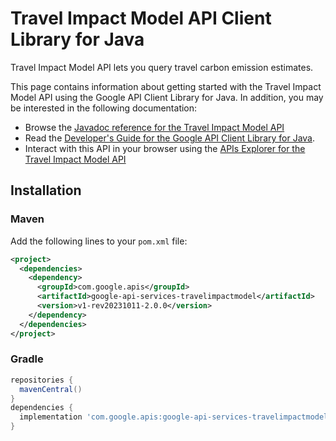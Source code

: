 # Travel Impact Model API Client Library for Java

Travel Impact Model API lets you query travel carbon emission estimates.

This page contains information about getting started with the Travel Impact Model API
using the Google API Client Library for Java. In addition, you may be interested
in the following documentation:

* Browse the [Javadoc reference for the Travel Impact Model API][javadoc]
* Read the [Developer's Guide for the Google API Client Library for Java][google-api-client].
* Interact with this API in your browser using the [APIs Explorer for the Travel Impact Model API][api-explorer]

## Installation

### Maven

Add the following lines to your `pom.xml` file:

```xml
<project>
  <dependencies>
    <dependency>
      <groupId>com.google.apis</groupId>
      <artifactId>google-api-services-travelimpactmodel</artifactId>
      <version>v1-rev20231011-2.0.0</version>
    </dependency>
  </dependencies>
</project>
```

### Gradle

```gradle
repositories {
  mavenCentral()
}
dependencies {
  implementation 'com.google.apis:google-api-services-travelimpactmodel:v1-rev20231011-2.0.0'
}
```

[javadoc]: https://googleapis.dev/java/google-api-services-travelimpactmodel/latest/index.html
[google-api-client]: https://github.com/googleapis/google-api-java-client/
[api-explorer]: https://developers.google.com/apis-explorer/#p/travelimpactmodel/v1/
